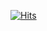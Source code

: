 [![Hits](https://hits.seeyoufarm.com/api/count/incr/badge.svg?url=https%3A%2F%2Fgithub.com%2Frud2403%2Fhit-counter&count_bg=%2379C83D&title_bg=%23555555&icon=&icon_color=%23E7E7E7&title=hits&edge_flat=false)](https://hits.seeyoufarm.com)
